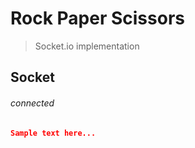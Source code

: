 # Rock Paper Scissors

> Socket.io implementation

## Socket

###### connected

```json
Sample text here...
```
